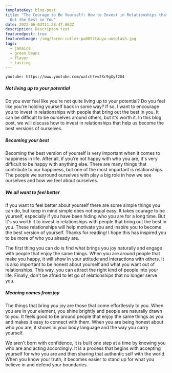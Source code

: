 ```yaml
---
templateKey: blog-post
title: "The Courage to Be Yourself: How to Invest in Relationships that Bring
  Out the Best in You"
date: 2022-06-03T11:28:47.862Z
description: Descripton text
featuredpost: true
featuredimage: /img/loren-cutler-pa0852tauyu-unsplash.jpg
tags:
  - jamaica
  - green beans
  - flavor
  - tasting
---
```


`youtube: https://www.youtube.com/watch?v=2Xc9gXyf2G4`

##### Not living up to your potential

Do you ever feel like you're not quite living up to your potential? Do you feel like you're holding yourself back in some way? If so, I want to encourage you to invest in relationships with people that bring out the best in you. It can be difficult to be ourselves around others, but it's worth it. In this blog post, we will discuss how to invest in relationships that help us become the best versions of ourselves.

##### Becoming your best

Becoming the best version of yourself is very important when it comes to happiness in life. After all, if you're not happy with who you are, it's very difficult to be happy with anything else. There are many things that contribute to our happiness, but one of the most important is relationships. The people we surround ourselves with play a big role in how we see ourselves and how we feel about ourselves.

##### We all want to feel better

If you want to feel better about yourself there are some simple things you can do, but keep in mind simple does not equal easy. It takes courage to be yourself, especially if you have been hiding who you are for a long time. But it's so worth it to invest in relationships with people that bring out the best in you. These relationships will help motivate you and inspire you to become the best version of yourself. Thanks for reading! I hope this has inspired you to be more of who you already are.

The first thing you can do is find what brings you joy naturally and engage with people that enjoy the same things. When you are around people that make you happy, it will show in your attitude and interactions with others. It is also important to be honest about yourself and what you want out of relationships. This way, you can attract the right kind of people into your life. Finally, don't be afraid to let go of relationships that no longer serve you.

##### Meaning comes from joy

The things that bring you joy are those that come effortlessly to you. When you are in your element, you shine brightly and people are naturally drawn to you. It feels good to be around people that enjoy the same things as you and makes it easy to connect with them. When you are being honest about who you are, it shows in your body language and the way you carry yourself.

We aren't born with confidence, it is built one step at a time by knowing you who are and acting accordingly. It is a process that begins with accepting yourself for who you are and then sharing that authentic self with the world. When you know your truth, it becomes easier to stand up for what you believe in and defend your boundaries.
